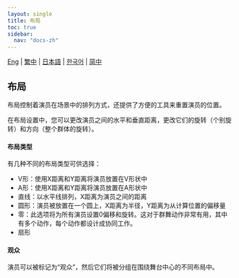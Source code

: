 ```yaml
---
layout: single
title: 布局
toc: true
sidebar:
  nav: "docs-zh"
---
```

[Eng](/dancexr/features/formation) | [繁中](/tw/dancexr/features/formation) | [日本語](/jp/dancexr/features/formation) | [한국어](/kr/dancexr/features/formation) | [简中](/zh/dancexr/features/formation)


## 布局
布局控制着演员在场景中的排列方式，还提供了方便的工具来重置演员的位置。

在布局设置中，您可以更改演员之间的水平和垂直距离，更改它们的旋转（个别旋转）和方向（整个群体的旋转）。

#### 布局类型
有几种不同的布局类型可供选择：
* V形：使用X距离和Y距离将演员放置在V形状中
* A形：使用X距离和Y距离将演员放置在A形状中
* 直线：以水平线排列，X距离为演员之间的距离
* 圆形：演员被放置在一个圆上，X距离为半径，Y距离为从计算位置的偏移量
* 零：此选项将为所有演员设置0偏移和旋转。这对于群舞动作非常有用，其中有多个动作，每个动作都设计成协同工作。
* 扇形

#### 观众
演员可以被标记为“观众”，然后它们将被分组在围绕舞台中心的不同布局中。